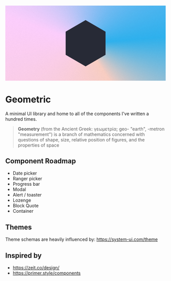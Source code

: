 <p align="center">
  <img src="assets/logo-large-alt.png" alt="Geometric Logo" />
</p>

# Geometric

A minimal UI library and home to all of the components I've written a hundred times.

> **Geometry** (from the Ancient Greek: γεωμετρία; geo- "earth", -metron "measurement") is a branch of mathematics concerned with questions of shape, size, relative position of figures, and the properties of space

## Component Roadmap

-   Date picker
-   Ranger picker
-   Progress bar
-   Modal
-   Alert / toaster
-   Lozenge
-   Block Quote
-   Container

## Themes

Theme schemas are heavily influenced by: https://system-ui.com/theme

## Inspired by

-   https://zeit.co/design/
-   https://primer.style/components
